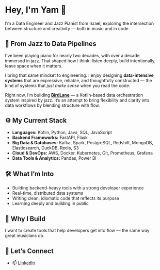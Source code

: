 # Hey, I'm Yam 👋

I’m a Data Engineer and Jazz Pianist from Israel, exploring the intersection between structure and creativity — both in music and in code.

## 🎹 From Jazz to Data Pipelines

I've been playing piano for nearly two decades, with over a decade immersed in jazz. That shaped how I think: listen deeply, build intentionally, leave space when it matters.

I bring that same mindset to engineering. I enjoy designing **data-intensive systems** that are expressive, reliable, and thoughtfully constructed — the kind of systems that *just make sense* when you read the code.

Right now, I’m building **[BirdLane](https://github.com/yamtimor/BirdLane)** — a Kotlin-based data orchestration system inspired by jazz. It’s an attempt to bring flexibility and clarity into data workflows by blending structure with flow.

## ⚙️ My Current Stack

- **Languages:** Kotlin, Python, Java, SQL, JavaScript  
- **Backend Frameworks:** FastAPI, Flask  
- **Big Data & Databases:** Kafka, Spark, PostgreSQL, Redshift, MongoDB, Elasticsearch, DuckDB, Redis, S3  
- **Cloud & DevOps:** AWS, Docker, Kubernetes, Git, Prometheus, Grafana  
- **Data Tools & Analytics:** Pandas, Power BI  

## 🛠️ What I’m Into

- Building backend-heavy tools with a strong developer experience  
- Real-time, distributed data systems  
- Writing clean, idiomatic code that reflects its purpose  
- Learning deeply and building in public  

## 🎯 Why I Build

I want to create tools that help developers get into flow — the same way great musicians do.

## 🤝 Let’s Connect

- 📫 [LinkedIn](https://www.linkedin.com/in/yam-timor/)
